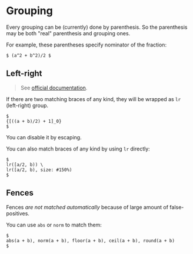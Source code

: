 # Grouping

Every grouping can be (currently) done by parenthesis.
So the parenthesis may be both "real" parenthesis and grouping ones.

For example, these parentheses specify nominator of the fraction:

```typ
$ (a^2 + b^2)/2 $
```

## Left-right
> See [official documentation](https://typst.app/docs/reference/math/lr).

If there are two matching braces of any kind, they will be wrapped as `lr` (left-right) group.

```typ
$
{[((a + b)/2) + 1]_0}
$
```

You can disable it by escaping.

You can also match braces of any kind by using `lr` directly:

```typ
$
lr([a/2, b)) \
lr([a/2, b), size: #150%)
$
```

## Fences

Fences _are not matched automatically_ because of large amount of false-positives.

You can use `abs` or `norm` to match them:

```typ
$
abs(a + b), norm(a + b), floor(a + b), ceil(a + b), round(a + b)
$
```
